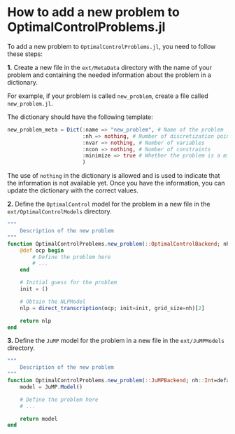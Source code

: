 # How to add a new problem to OptimalControlProblems.jl

To add a new problem to `OptimalControlProblems.jl`, you need to follow these steps:

**1.** Create a new file in the `ext/MetaData` directory with the name of your problem and containing the needed information about the problem in a dictionary. 

For example, if your problem is called `new_problem`, create a file called `new_problem.jl`.

The dictionary should have the following template:

```julia
new_problem_meta = Dict(:name => "new_problem", # Name of the problem
                        :nh => nothing, # Number of discretization points
                        :nvar => nothing, # Number of variables
                        :ncon => nothing, # Number of constraints
                        :minimize => true # Whether the problem is a minimization problem
                        )
```
    
The use of `nothing` in the dictionary is allowed and is used to indicate that the information is not available yet. Once you have the information, you can update the dictionary with the correct values.

**2.** Define the `OptimalControl` model for the problem in a new file in the `ext/OptimalControlModels` directory.

```julia
"""
    Description of the new problem
"""
function OptimalControlProblems.new_problem(::OptimalControlBackend; nh::Int=default_value)
    @def ocp begin
        # Define the problem here
        # ...
    end

    # Initial guess for the problem
    init = () 

    # Obtain the NLPModel
    nlp = direct_transcription(ocp; init=init, grid_size=nh)[2]

    return nlp
end
```

**3.** Define the `JuMP` model for the problem in a new file in the `ext/JuMPModels` directory.

```julia
"""
    Description of the new problem
"""
function OptimalControlProblems.new_problem(::JuMPBackend; nh::Int=default_value)
    model = JuMP.Model()

    # Define the problem here
    # ...

    return model
end
```